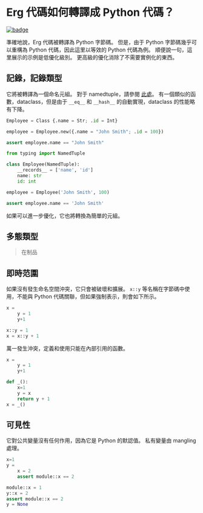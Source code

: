 # Erg 代碼如何轉譯成 Python 代碼？

[![badge](https://img.shields.io/endpoint.svg?url=https%3A%2F%2Fgezf7g7pd5.execute-api.ap-northeast-1.amazonaws.com%2Fdefault%2Fsource_up_to_date%3Fowner%3Derg-lang%26repos%3Derg%26ref%3Dmain%26path%3Ddoc/EN/compiler/transpile.md%26commit_hash%3D06f8edc9e2c0cee34f6396fd7c64ec834ffb5352)](https://gezf7g7pd5.execute-api.ap-northeast-1.amazonaws.com/default/source_up_to_date?owner=erg-lang&repos=erg&ref=main&path=doc/EN/compiler/transpile.md&commit_hash=06f8edc9e2c0cee34f6396fd7c64ec834ffb5352)

準確地說，Erg 代碼被轉譯為 Python 字節碼。
但是，由于 Python 字節碼幾乎可以重構為 Python 代碼，因此這里以等效的 Python 代碼為例。
順便說一句，這里展示的示例是低優化級別。
更高級的優化消除了不需要實例化的東西。

## 記錄，記錄類型

它將被轉譯為一個命名元組。
對于 namedtuple，請參閱 [此處](https://docs.python.jp/3/library/collections.html#collections.namedtuple)。
有一個類似的函數，dataclass，但是由于 `__eq__` 和 `__hash__` 的自動實現，dataclass 的性能略有下降。

```python
Employee = Class {.name = Str; .id = Int}

employee = Employee.new({.name = "John Smith"; .id = 100})

assert employee.name == "John Smith"
```

```python
from typing import NamedTuple

class Employee(NamedTuple):
    __records__ = ['name', 'id']
    name: str
    id: int

employee = Employee('John Smith', 100)

assert employee.name == 'John Smith'
```

如果可以進一步優化，它也將轉換為簡單的元組。

## 多態類型

> 在制品

## 即時范圍

如果沒有發生命名空間沖突，它只會被破壞和擴展。
`x::y` 等名稱在字節碼中使用，不能與 Python 代碼關聯，但如果強制表示，則會如下所示。

```python
x =
    y = 1
    y+1
```

```python
x::y = 1
x = x::y + 1
```

萬一發生沖突，定義和使用只能在內部引用的函數。

```python
x =
    y = 1
    y+1
```

```python
def _():
    x=1
    y = x
    return y + 1
x = _()
```

## 可見性

它對公共變量沒有任何作用，因為它是 Python 的默認值。
私有變量由 mangling 處理。

```python
x=1
y =
    x = 2
    assert module::x == 2
```

```python
module::x = 1
y::x = 2
assert module::x == 2
y = None
```